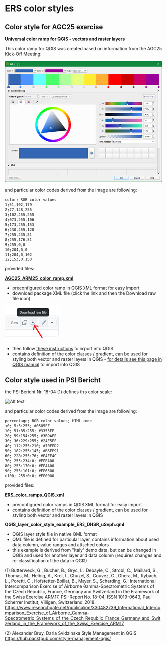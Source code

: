 # ERS color styles

## Color style for AGC25 exercise

**Universal color ramp for QGIS - vectors and raster layers**

This color ramp for QGIS was created based on information from the AGC25 Kick-Off Meeting:

![Alt text](img/AGC25_ARM25_color_ramp.png?raw=true "AGC25 clor ramp in QGIS Style manager")

and particular color codes derived from the image are following:
```
color; RGB color values
1;51,102,179
2;77,148,255
3;102,255,255
4;073,255,106
5;173,255,153
6;230,255,128
7;255,235,51
8;255,176,51
9;255,0,0
10;204,0,0
11;204,0,102
12;153,0,153
```
provided files:

**[AGC25_ARM25_color_ramp.xml](https://github.com/juhele/opengeodata/blob/master/ERS_-_European_Radiometric_and_Spectrometry_format/ERS_color_styling/AGC25_ARM25_color_ramp.xml)**
- preconfigured color ramp in QGIS XML format for easy import
- download package XML file (click the link and then the Download raw file icon):

<img src="img/download_raw.png" alt="Download raw file icon">

- then follow [these instructions](https://docs.qgis.org/3.40/en/docs/user_manual/style_library/style_manager.html#importing-items) to import into QGIS  
- contains definition of the color classes / gradient, can be used for styling both vector and raster layers in QGIS -  [for details see this page in QGIS manual](https://docs.qgis.org/3.40/en/docs/user_manual/style_library/style_manager.html#setting-a-color-ramp) to import into QGIS  


## Color style used in PSI Bericht

the PSI Bericht Nr. 18-04 (1) defines this color scale:

![Alt text](img/tab26.png?raw=true "Color scale - PSI Bericht Nr. 18-04, p65, Table 26")

and particular color codes derived from the image are following:
```
percentage; RGB color values; HTML code
≤0; 5:5:255; #0505FF
10; 51:85:255; #3355FF
20; 59:154:255; #3B9AFF
30; 36:229:255; #24E5FF
40; 112:255:210; #70FFD2
50; 182:255:145; #B6FF91
60; 228:255:76; #E4FF4C
70; 255:234:0; #FFEA00
80; 255:170:0; #FFAA00
90; 255:101:0; #FF6500
≥100; 255:0:0; #FF0000
```
provided files:

**ERS_color_ramps_QGIS.xml**
- preconfigured color ramps in QGIS XML format for easy import
- contains definition of the color classes / gradient, can be used for styling both vector and raster layers in QGIS

**QGIS_layer_color_style_example_ERS_DHSR_uSvph.qml**
- QGIS layer style file in native QML format
- QML file is defined for particular layer, contains information about used data column, value ranges and attached colors
- this example is derived from "Italy" demo data, but can be changed in QGIS and used for another layer and data column (requires changes and re-classification of the data in QGIS)

(1) Butterweck, G., Bucher, B., Gryc, L., Debayle, C., Strobl, C.,  Maillard, S., Thomas, M., Helbig, A., Krol, I., Chuzel, S., Couvez, C., Ohera, M., Rybach, L., Poretti, C.,  Hofstetter-Boillat, B., Mayer, S., Scharding, G.: International Intercomparison Exercise of Airborne Gamma-Spectrometric Systems of the Czech Republic, France, Germany and Switzerland in the Framework of the Swiss Exercise ARM17. PSI-Report No. 18-04, ISSN 1019-0643, Paul Scherrer Institut, Villigen, Switzerland, 2018.
https://www.researchgate.net/publication/330482739_International_Intercomparison_Exercise_of_Airborne_Gamma-Spectrometric_Systems_of_the_Czech_Republic_France_Germany_and_Switzerland_in_the_Framework_of_the_Swiss_Exercise_ARM17

(2) Alexander Bruy, Daria Svidzinska
Style Management in QGIS
https://hub.packtpub.com/style-management-qgis/
